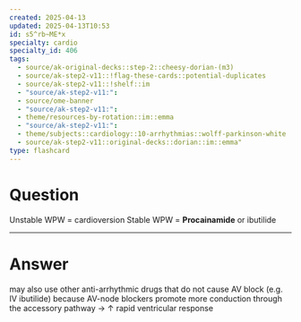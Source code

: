 ```yaml
---
created: 2025-04-13
updated: 2025-04-13T10:53
id: s5^rb~ME*x
specialty: cardio
specialty_id: 406
tags:
  - source/ak-original-decks::step-2::cheesy-dorian-(m3)
  - source/ak-step2-v11::!flag-these-cards::potential-duplicates
  - source/ak-step2-v11::!shelf::im
  - "source/ak-step2-v11:": 
  - source/ome-banner
  - "source/ak-step2-v11:": 
  - theme/resources-by-rotation::im::emma
  - "source/ak-step2-v11:": 
  - theme/subjects::cardiology::10-arrhythmias::wolff-parkinson-white
  - source/ak-step2-v11::original-decks::dorian::im::emma"
type: flashcard
---
```


# Question
Unstable WPW = cardioversion Stable WPW = **Procainamide** or ibutilide

---

# Answer
may also use other anti-arrhythmic drugs that do not cause AV block (e.g. IV ibutilide) because AV-node blockers promote more conduction through the accessory pathway → ↑ rapid ventricular response